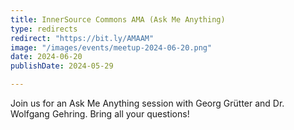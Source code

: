 ```yaml
---
title: InnerSource Commons AMA (Ask Me Anything)
type: redirects
redirect: "https://bit.ly/AMAAM"
image: "/images/events/meetup-2024-06-20.png"
date: 2024-06-20
publishDate: 2024-05-29

---
```


Join us for an Ask Me Anything session with Georg Grütter and Dr. Wolfgang Gehring. Bring all your questions!


